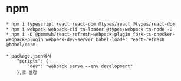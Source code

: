 # npm

    * npm i typescript react react-dom @types/react @types/react-dom
    * npm i webpack webpack-cli ts-loader @types/webpack ts-node -D
    * npm i -D @pmmmwh/react-refresh-webpack-plugin fork-ts-checker-webpack-plugin webpack-dev-server babel-loader react-refresh @babel/core

    * package.json에서
        "scripts": {
            "dev": "webpack serve --env development"
        },로 설정
